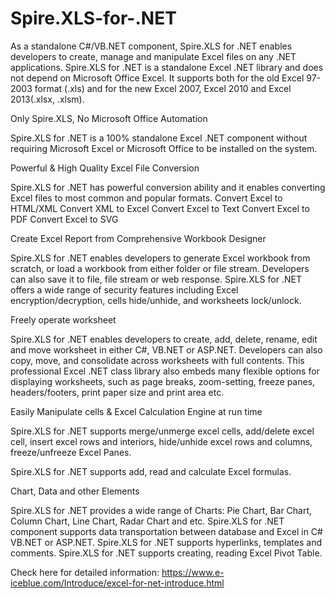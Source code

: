 Spire.XLS-for-.NET
=======================

As a standalone C#/VB.NET component, Spire.XLS for .NET enables developers to create, manage and manipulate Excel files on any .NET applications. Spire.XLS for .NET is a standalone Excel .NET library and does not depend on Microsoft Office Excel. It supports both for the old Excel 97-2003 format (.xls) and for the new Excel 2007, Excel 2010 and Excel 2013(.xlsx, .xlsm).

Only Spire.XLS, No Microsoft Office Automation

Spire.XLS for .NET is a 100% standalone Excel .NET component without requiring Microsoft Excel or Microsoft Office to be installed on the system.

Powerful & High Quality Excel File Conversion

Spire.XLS for .NET has powerful conversion ability and it enables converting Excel files to most common and popular formats.
Convert Excel to HTML/XML
Convert XML to Excel
Convert Excel to Text
Convert Excel to PDF
Convert Excel to SVG

Create Excel Report from Comprehensive Workbook Designer

Spire.XLS for .NET enables developers to generate Excel workbook from scratch, or load a workbook from either folder or file stream. Developers can also save it to file, file stream or web response. Spire.XLS for .NET offers a wide range of security features including Excel encryption/decryption, cells hide/unhide, and worksheets lock/unlock.

Freely operate worksheet

Spire.XLS for .NET enables developers to create, add, delete, rename, edit and move worksheet in either C#, VB.NET or ASP.NET. Developers can also copy, move, and consolidate across worksheets with full contents. This professional Excel .NET class library also embeds many flexible options for displaying worksheets, such as page breaks, zoom-setting, freeze panes, headers/footers, print paper size and print area etc.

Easily Manipulate cells & Excel Calculation Engine at run time

Spire.XLS for .NET supports merge/unmerge excel cells, add/delete excel cell, insert excel rows and interiors, hide/unhide excel rows and columns, freeze/unfreeze Excel Panes.

Spire.XLS for .NET supports add, read and calculate Excel formulas.

Chart, Data and other Elements

Spire.XLS for .NET provides a wide range of Charts: Pie Chart, Bar Chart, Column Chart, Line Chart, Radar Chart and etc.
Spire.XLS for .NET component supports data transportation between database and Excel in C# VB.NET or ASP.NET.
Spire.XLS for .NET supports hyperlinks, templates and comments.
Spire.XLS for .NET supports creating, reading Excel Pivot Table.

Check here for detailed information:
https://www.e-iceblue.com/Introduce/excel-for-net-introduce.html
